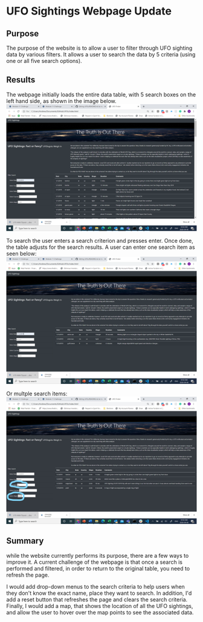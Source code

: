 # UFO Sightings Webpage Update
## Purpose
The purpose of the website is to allow a user to filter through UFO sighting data by various filters. It allows a user to search the data by 5 criteria (using one or all five search options).

## Results
The webpage initially loads the entire data table, with 5 search boxes on the left hand side, as shown in the image below.
![UFO Sightings Homepage](https://github.com/Tavender22/UFOs/blob/master/Challenge/UFO_sightings_home.png)

To search the user enters a search criterion and presses enter. Once done, the table adjusts for the search results. A user can enter one search item as seen below:
![UFO Sightings Single Search](https://github.com/Tavender22/UFOs/blob/master/Challenge/UFO_sighting_single.png)

Or multple search items:
![UFO Sightings Single Search](https://github.com/Tavender22/UFOs/blob/master/Challenge/UFO_sightings_multi.jpg)

## Summary

while the website currently performs its purpose, there are a few ways to improve it. A current challenge of the webpage is that once a search is performed and filtered, in order to return to the original table, you need to refresh the page.

I would add drop-down menus to the search criteria to help users when they don't know the exact name, place they want to search. In addition, I'd add a reset button that refreshes the page and clears the search criteria. Finally, I would add a map, that shows the location of all the UFO sightings, and allow the user to hover over the map points to see the associated data.
